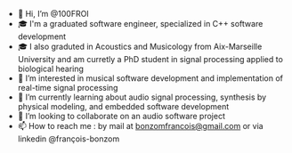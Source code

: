 - 👋 Hi, I’m @100FROI
- 🎓 I'm a graduated software engineer, specialized in C++ software development
- 🎓 I also graduted in Acoustics and Musicology from Aix-Marseille University and am curretly a PhD student in signal processing applied to biological hearing
- 👀 I’m interested in musical software development and implementation of real-time signal processing
- 🌱 I’m currently learning about audio signal processing, synthesis by physical modeling, and embedded software development
- 💞️ I’m looking to collaborate on an audio software project
- 📫 How to reach me : by mail at bonzomfrancois@gmail.com or via linkedin @françois-bonzom

<!---
100FROI/100FROI is a ✨ special ✨ repository because its `README.md` (this file) appears on your GitHub profile.
You can click the Preview link to take a look at your changes.
--->
